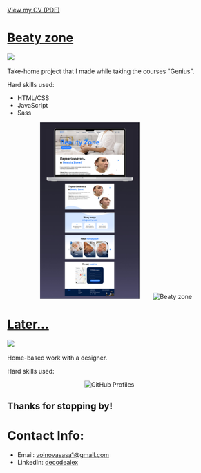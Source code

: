 [View my CV (PDF)](https://github.com/AlexxaVoi/AlexxaVoi/blob/main/CV_FrontEndVoinova.pdf)


# [Beaty zone](https://github.com/AlexxaVoi/Beauty-zone)
<p align="left"> <a href="https://github.com/AlexxaVoi/Beauty-zone"> <img src="https://user-images.githubusercontent.com/33416429/92813512-27f0bb80-f376-11ea-8562-ee2b3e416aec.png" width="150" ></a>
</p>
<p>Take-home project that I made while taking the courses "Genius".</p>

Hard skills used:
* HTML/CSS
* JavaScript
* Sass

<p align="center">
<img src="https://github.com/AlexxaVoi/AlexxaVoi/blob/main/BZ-desktop.jpg" width="230" title="Beaty zone">&nbsp;&nbsp;&nbsp;&nbsp;&nbsp;&nbsp;&nbsp;&nbsp;<img src="https://github.com/AlexxaVoi/AlexxaVoi/blob/main/BZ-GIFmobile.gif" width="230" title="Beaty zone">
</p>

# [Later...](https://github.com/)
<p align="left"> <a href="https://github.com/skovalysh/GitHubProfiles"> <img src="https://user-images.githubusercontent.com/33416429/92813512-27f0bb80-f376-11ea-8562-ee2b3e416aec.png" width="150" ></a>
</p>
<p>Home-based work with a designer.</p>
Hard skills used:

<p align="center">
<img src="#" width="230"  title="GitHub Profiles">&nbsp;&nbsp;&nbsp;&nbsp;&nbsp;&nbsp;&nbsp;&nbsp;
</p>

## Thanks for stopping by!

# Contact Info:

- Email: voinovasasa1@gmail.com
- LinkedIn: [decodealex](www.linkedin.com/in/olexandra-voinova)
